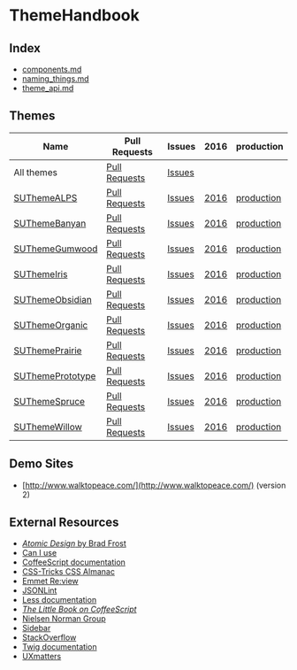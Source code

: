 # ThemeHandbook

## Index

- [components.md](https://github.com/SimpleUpdates/ThemeHandbook/blob/master/components.md)
- [naming_things.md](https://github.com/SimpleUpdates/ThemeHandbook/blob/master/naming_things.md)
- [theme_api.md](https://github.com/SimpleUpdates/ThemeHandbook/blob/master/theme_api.md)

## Themes

Name                    | Pull Requests           | Issues            | 2016            | production
------------------------|-------------------------|-------------------|-----------------|-----------------------
All themes              | [Pull Requests][all-pr] | [Issues][all-iss] |                 |
[SUThemeALPS][alp]      | [Pull Requests][alp-pr] | [Issues][alp-iss] | [2016][alp-dev] | [production][alp-prod] 
[SUThemeBanyan][ban]    | [Pull Requests][ban-pr] | [Issues][ban-iss] | [2016][ban-dev] | [production][ban-prod] 
[SUThemeGumwood][gum]   | [Pull Requests][gum-pr] | [Issues][gum-iss] | [2016][gum-dev] | [production][gum-prod] 
[SUThemeIris][iri]      | [Pull Requests][iri-pr] | [Issues][iri-iss] | [2016][iri-dev] | [production][iri-prod] 
[SUThemeObsidian][obs]  | [Pull Requests][obs-pr] | [Issues][obs-iss] | [2016][obs-dev] | [production][obs-prod] 
[SUThemeOrganic][org]   | [Pull Requests][org-pr] | [Issues][org-iss] | [2016][org-dev] | [production][org-prod] 
[SUThemePrairie][pra]   | [Pull Requests][pra-pr] | [Issues][pra-iss] | [2016][pra-dev] | [production][pra-prod] 
[SUThemePrototype][pro] | [Pull Requests][pro-pr] | [Issues][pro-iss] | [2016][pro-dev] | [production][pro-prod] 
[SUThemeSpruce][spr]    | [Pull Requests][spr-pr] | [Issues][spr-iss] | [2016][spr-dev] | [production][spr-prod] 
[SUThemeWillow][wil]    | [Pull Requests][wil-pr] | [Issues][wil-iss] | [2016][wil-dev] | [production][wil-prod] 

## Demo Sites

- [http://www.walktopeace.com/](http://www.walktopeace.com/) (version 2)

## External Resources

- [*Atomic Design* by Brad Frost](http://atomicdesign.bradfrost.com/)
- [Can I use](http://caniuse.com/)
- [CoffeeScript documentation](http://coffeescript.org/)
- [CSS-Tricks CSS Almanac](https://css-tricks.com/almanac/)
- [Emmet Re:view](https://chrome.google.com/webstore/detail/emmet-review/epejoicbhllgiimigokgjdoijnpaphdp)
- [JSONLint](https://jsonlint.com/)
- [Less documentation](http://lesscss.org/)
- [*The Little Book on CoffeeScript*](http://arcturo.github.io/library/coffeescript/)
- [Nielsen Norman Group](https://www.nngroup.com/)
- [Sidebar](https://sidebar.io/)
- [StackOverflow](https://stackoverflow.com/)
- [Twig documentation](https://twig.sensiolabs.org/doc/2.x/)
- [UXmatters](http://www.uxmatters.com/)




[all-pr]: https://github.com/pulls?utf8=%E2%9C%93&q=is%3Aopen+is%3Apr+repo%3ASimpleUpdates%2FSUThemeALPS+repo%3ASimpleUpdates%2FSUThemeBanyan+repo%3ASimpleUpdates%2FSUThemeGumwood+repo%3ASimpleUpdates%2FSUThemeIris+repo%3ASimpleUpdates%2FSUThemeObsidian+repo%3ASimpleUpdates%2FSUThemeOrganic+repo%3ASimpleUpdates%2FSUThemePrairie+repo%3ASimpleUpdates%2FSUThemePrototype+repo%3ASimpleUpdates%2FSUThemeSpruce+repo%3ASimpleUpdates%2FSUThemeWillow
[all-iss]: https://github.com/issues?utf8=%E2%9C%93&q=is%3Aopen+is%3Aissue+repo%3ASimpleUpdates%2FSUThemeALPS+repo%3ASimpleUpdates%2FSUThemeBanyan+repo%3ASimpleUpdates%2FSUThemeGumwood+repo%3ASimpleUpdates%2FSUThemeIris+repo%3ASimpleUpdates%2FSUThemeObsidian+repo%3ASimpleUpdates%2FSUThemeOrganic+repo%3ASimpleUpdates%2FSUThemePrairie+repo%3ASimpleUpdates%2FSUThemePrototype+repo%3ASimpleUpdates%2FSUThemeSpruce+repo%3ASimpleUpdates%2FSUThemeWillow

[alp]: https://github.com/SimpleUpdates/SUThemeALPS
[ban]: https://github.com/SimpleUpdates/SUThemeBanyan
[gum]: https://github.com/SimpleUpdates/SUThemeGumwood
[iri]: https://github.com/SimpleUpdates/SUThemeIris
[obs]: https://github.com/SimpleUpdates/SUThemeObsidian
[org]: https://github.com/SimpleUpdates/SUThemeOrganic
[pra]: https://github.com/SimpleUpdates/SUThemePrairie
[pro]: https://github.com/SimpleUpdates/SUThemePrototype
[spr]: https://github.com/SimpleUpdates/SUThemeSpruce
[wil]: https://github.com/SimpleUpdates/SUThemeWillow

[alp-pr]: https://github.com/SimpleUpdates/SUThemeALPS/pulls
[ban-pr]: https://github.com/SimpleUpdates/SUThemeBanyan/pulls
[gum-pr]: https://github.com/SimpleUpdates/SUThemeGumwood/pulls
[iri-pr]: https://github.com/SimpleUpdates/SUThemeIris/pulls
[obs-pr]: https://github.com/SimpleUpdates/SUThemeObsidian/pulls
[org-pr]: https://github.com/SimpleUpdates/SUThemeOrganic/pulls
[pra-pr]: https://github.com/SimpleUpdates/SUThemePrairie/pulls
[pro-pr]: https://github.com/SimpleUpdates/SUThemePrototype/pulls
[spr-pr]: https://github.com/SimpleUpdates/SUThemeSpruce/pulls
[wil-pr]: https://github.com/SimpleUpdates/SUThemeWillow/pulls

[alp-iss]: https://github.com/SimpleUpdates/SUThemeALPS/issues
[ban-iss]: https://github.com/SimpleUpdates/SUThemeBanyan/issues
[gum-iss]: https://github.com/SimpleUpdates/SUThemeGumwood/issues
[iri-iss]: https://github.com/SimpleUpdates/SUThemeIris/issues
[obs-iss]: https://github.com/SimpleUpdates/SUThemeObsidian/issues
[org-iss]: https://github.com/SimpleUpdates/SUThemeOrganic/issues
[pra-iss]: https://github.com/SimpleUpdates/SUThemePrairie/issues
[pro-iss]: https://github.com/SimpleUpdates/SUThemePrototype/issues
[spr-iss]: https://github.com/SimpleUpdates/SUThemeSpruce/issues
[wil-iss]: https://github.com/SimpleUpdates/SUThemeWillow/issues

[alp-dev]: https://github.com/SimpleUpdates/SUThemeALPS/commits/2016
[ban-dev]: https://github.com/SimpleUpdates/SUThemeBanyan/commits/2016
[gum-dev]: https://github.com/SimpleUpdates/SUThemeGumwood/commits/2016
[iri-dev]: https://github.com/SimpleUpdates/SUThemeIris/commits/2016
[obs-dev]: https://github.com/SimpleUpdates/SUThemeObsidian/commits/2016
[org-dev]: https://github.com/SimpleUpdates/SUThemeOrganic/commits/2016
[pra-dev]: https://github.com/SimpleUpdates/SUThemePrairie/commits/2016
[pro-dev]: https://github.com/SimpleUpdates/SUThemePrototype/commits/2016
[spr-dev]: https://github.com/SimpleUpdates/SUThemeSpruce/commits/2016
[wil-dev]: https://github.com/SimpleUpdates/SUThemeWillow/commits/2016

[alp-prod]: https://github.com/SimpleUpdates/SUThemeALPS/commits/production
[ban-prod]: https://github.com/SimpleUpdates/SUThemeBanyan/commits/production
[gum-prod]: https://github.com/SimpleUpdates/SUThemeGumwood/commits/production
[iri-prod]: https://github.com/SimpleUpdates/SUThemeIris/commits/production
[obs-prod]: https://github.com/SimpleUpdates/SUThemeObsidian/commits/production
[org-prod]: https://github.com/SimpleUpdates/SUThemeOrganic/commits/production
[pra-prod]: https://github.com/SimpleUpdates/SUThemePrairie/commits/production
[pro-prod]: https://github.com/SimpleUpdates/SUThemePrototype/commits/production
[spr-prod]: https://github.com/SimpleUpdates/SUThemeSpruce/commits/production
[wil-prod]: https://github.com/SimpleUpdates/SUThemeWillow/commits/production
